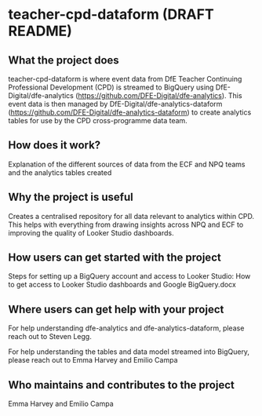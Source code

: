 # teacher-cpd-dataform (DRAFT README)
## What the project does 

teacher-cpd-dataform is where event data from DfE Teacher Continuing Professional Development (CPD) is streamed to BigQuery using DfE-Digital/dfe-analytics  (https://github.com/DFE-Digital/dfe-analytics).
This event data is then managed by DfE-Digital/dfe-analytics-dataform (https://github.com/DFE-Digital/dfe-analytics-dataform) to create analytics tables for use by the CPD cross-programme data team.  

## How does it work? 

Explanation of the different sources of data from the ECF and NPQ teams and the analytics tables created 

## Why the project is useful 

Creates a centralised repository for all data relevant to analytics within CPD. This helps with everything from drawing insights across NPQ and ECF to improving the quality of Looker Studio dashboards. 

## How users can get started with the project 

Steps for setting up a BigQuery account and access to Looker Studio: How to get access to Looker Studio dashboards and Google BigQuery.docx 

## Where users can get help with your project 

For help understanding dfe-analytics and dfe-analytics-dataform, please reach out to Steven Legg. 

For help understanding the tables and data model streamed into BigQuery, please reach out to Emma Harvey and Emilio Campa 

## Who maintains and contributes to the project 

Emma Harvey and Emilio Campa 
